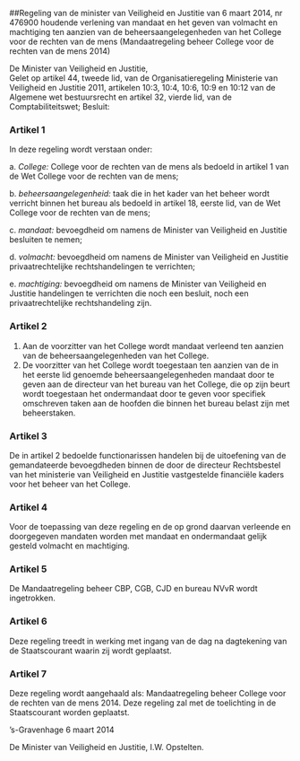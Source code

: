 <meta http-equiv='Content-Type' content='text/html; charset=utf-8' />

##Regeling van de minister van Veiligheid en Justitie van 6 maart 2014, nr 476900 houdende verlening van mandaat en het geven van volmacht en machtiging ten aanzien van de beheersaangelegenheden van het College voor de rechten van de mens (Mandaatregeling beheer College voor de rechten van de mens 2014)

De Minister van Veiligheid en Justitie,  
Gelet op artikel 44, tweede lid, van de Organisatieregeling Ministerie van Veiligheid en Justitie 2011, artikelen 10:3, 10:4, 10:6, 10:9 en 10:12 van de Algemene wet bestuursrecht en artikel 32, vierde lid, van de Comptabiliteitswet;
Besluit:    

### Artikel  1  

In deze regeling wordt verstaan onder: 

a.  *College:* College voor de rechten van de mens als bedoeld in artikel 1 van de Wet College voor de rechten van de mens;  

b.  *beheersaangelegenheid:* taak die in het kader van het beheer wordt verricht binnen het bureau als bedoeld in artikel 18, eerste lid, van de Wet College voor de rechten van de mens;  

c.  *mandaat:* bevoegdheid om namens de Minister van Veiligheid en Justitie besluiten te nemen;  

d.  *volmacht:* bevoegdheid om namens de Minister van Veiligheid en Justitie privaatrechtelijke rechtshandelingen te verrichten;  

e.  *machtiging:* bevoegdheid om namens de Minister van Veiligheid en Justitie handelingen te verrichten die noch een besluit, noch een privaatrechtelijke rechtshandeling zijn.   

### Artikel  2  

1.  Aan de voorzitter van het College wordt mandaat verleend ten aanzien van de beheersaangelegenheden van het College.   
2.  De voorzitter van het College wordt toegestaan ten aanzien van de in het eerste lid genoemde beheersaangelegenheden mandaat door te geven aan de directeur van het bureau van het College, die op zijn beurt wordt toegestaan het ondermandaat door te geven voor specifiek omschreven taken aan de hoofden die binnen het bureau belast zijn met beheerstaken.  

### Artikel  3  

De in artikel 2 bedoelde functionarissen handelen bij de uitoefening van de gemandateerde bevoegdheden binnen de door de directeur Rechtsbestel van het ministerie van Veiligheid en Justitie vastgestelde financiële kaders voor het beheer van het College. 

### Artikel  4  

Voor de toepassing van deze regeling en de op grond daarvan verleende en doorgegeven mandaten worden met mandaat en ondermandaat gelijk gesteld volmacht en machtiging. 

### Artikel  5  

De Mandaatregeling beheer CBP, CGB, CJD en bureau NVvR wordt ingetrokken. 

### Artikel  6  

Deze regeling treedt in werking met ingang van de dag na dagtekening van de Staatscourant waarin zij wordt geplaatst. 

### Artikel  7  

Deze regeling wordt aangehaald als: Mandaatregeling beheer College voor de rechten van de mens 2014. 
Deze regeling zal met de toelichting in de Staatscourant worden geplaatst.   

’s-Gravenhage 
6 maart 2014   

De 
Minister van Veiligheid en Justitie, 
I.W. Opstelten.     
